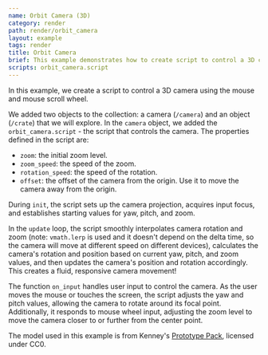 ```yaml
---
name: Orbit Camera (3D)
category: render
path: render/orbit_camera
layout: example
tags: render
title: Orbit Camera
brief: This example demonstrates how to create script to control a 3D camera with the mouse. Scroll wheel is used to zoom in and out.
scripts: orbit_camera.script
---
```


In this example, we create a script to control a 3D camera using the mouse and mouse scroll wheel.

We added two objects to the collection: a camera (`/camera`) and an object (`/crate`) that we will explore. In the `camera` object, we added the `orbit_camera.script` - the script that controls the camera. The properties defined in the script are:
- `zoom`: the initial zoom level.
- `zoom_speed`: the speed of the zoom.
- `rotation_speed`: the speed of the rotation.
- `offset`: the offset of the camera from the origin. Use it to move the camera away from the origin.

During `init`, the script sets up the camera projection, acquires input focus, and establishes starting values for yaw, pitch, and zoom. 

In the `update` loop, the script smoothly interpolates camera rotation and zoom (note: `vmath.lerp` is used and it doesn't depend on the delta time, so the camera will move at different speed on different devices), calculates the camera's rotation and position based on current yaw, pitch, and zoom values, and then updates the camera's position and rotation accordingly. This creates a fluid, responsive camera movement!

The function `on_input` handles user input to control the camera. As the user moves the mouse or touches the screen, the script adjusts the yaw and pitch values, allowing the camera to rotate around its focal point. Additionally, it responds to mouse wheel input, adjusting the zoom level to move the camera closer to or further from the center point.

The model used in this example is from Kenney's [Prototype Pack](https://kenney.nl/assets/prototype-kit), licensed under CC0.
